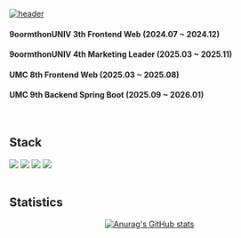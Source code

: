<div>
  <!--Header-->
  
[  ![header](https://capsule-render.vercel.app/api?type=blur&color=gradient&height=300&section=hearder&text=Yoonji%20Kim%&%&fontSize=60)
](https://capsule-render.vercel.app/api?type=blur&height=300&color=gradient&text=Yoon)
</div>

<div>
  <!--Body-->
  
#### 9oormthonUNIV 3th Frontend Web (2024.07 ~ 2024.12) <br/>
#### 9oormthonUNIV 4th Marketing Leader (2025.03 ~ 2025.11) <br/>
#### UMC 8th Frontend Web (2025.03 ~ 2025.08) <br/>
#### UMC 9th Backend Spring Boot (2025.09 ~ 2026.01) <br/>

<br/>

  ## Stack
  <!--React-->
  <img src="https://img.shields.io/badge/React-61DAFB?style=flat-square&logo=React&logoColor=black"/>
  <!--TypeScript-->
  <img src="https://img.shields.io/badge/TypeScript-3178C6?style=flat-square&logo=TypeScript&logoColor=white"/>
  <!--JavaScript-->
  <img src="https://img.shields.io/badge/JavaScript-F7DF1E?style=flat-square&logo=JavaScript&logoColor=white"/>
  <!--Tailwind CSS-->
  <img src="https://img.shields.io/badge/Tailwind%20CSS-06B6D4?style=flat-square&logo=Tailwind%20CSS&logoColor=white"/>
  <br/>
  <br/>

  ## Statistics 
  <div align="center">
    
[![Anurag's GitHub stats](https://github-readme-stats.vercel.app/api?username=yooncandooit&show_icons=true&theme=transparent&show=reviews,discussions_started,discussions_answered,prs_merged,prs_merged_percentage)](https://github.com/anuraghazra/github-readme-stats)

</div>

<!--
**yooncandooit/yooncandooit** is a ✨ _special_ ✨ repository because its `README.md` (this file) appears on your GitHub profile.

Here are some ideas to get you started:

- 🔭 I’m currently working on ...
- 🌱 I’m currently learning ...
- 👯 I’m looking to collaborate on ...
- 🤔 I’m looking for help with ...
- 💬 Ask me about ...
- 📫 How to reach me: ...
- 😄 Pronouns: ...
- ⚡ Fun fact: ...
-->
